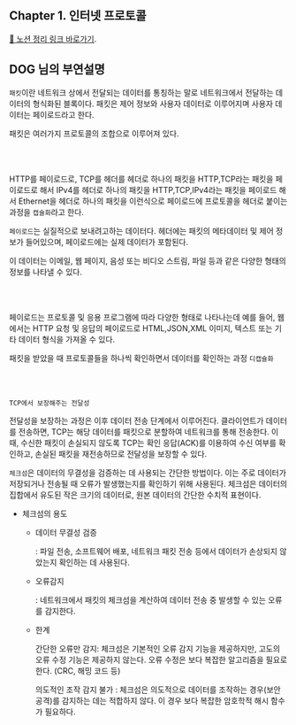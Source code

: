 
## Chapter 1. 인터넷 프로토콜

[📌 노션 정리 링크 바로가기](https://jm-page.notion.site/jm-page/3b115a3991964bfaaf38c243bfd65f1f).

## DOG 님의 부연설명


`패킷`이란 네트워크 상에서 전달되는 데이터를
통칭하는 말로 네트워크에서 전달하는 데이터의 형식화된
블록이다. 패킷은 제어 정보와 사용자 데이터로 이루어지며
사용자 데이터는 페이로드라고 한다.

패킷은 여러가지 프로토콜의 조합으로 이루어져 있다.

<br/>
<br/>

HTTP를 페이로드로, TCP를 헤더를 헤더로 하나의 패킷을
HTTP,TCP라는 패킷을 페이로드로 해서 IPv4를 헤더로 하나의 패킷을
HTTP,TCP,IPv4라는 패킷을 페이로드 해서 Ethernet을 헤더로 하나의 패킷을
이런식으로 페이로드에 프로토콜을 헤더로 붙이는 과정을 `캡슐화`라고 한다.

`페이로드`는 실질적으로 보내려고하는 데이터다.
헤더에는 패킷의 메타데이터 및 제어 정보가 들어있으며,
페이로드에는 실제 데이터가 포함된다.

이 데이터는 이메일, 웹 페이지, 음성 또는 비디오 스트림,
파일 등과 같은 다양한 형태의 정보를 나타낼 수 있다.

<br/>
<br/>


페이로드는 프로토콜 및 응용 프로그램에 따라 다양한 형태로 나타나는데
예를 들어, 웹에서는 HTTP 요청 및 응답의 페이로드로 HTML,JSON,XML
이미지, 텍스트 또는 기타 데이터 형식을 가져올 수 있다.

패킷을 받았을 때 프로토콜들을 하나씩 확인하면서 데이터를 확인하는 과정 `디캡슐화`

<br/>
<br/>


`TCP에서 보장해주는 전달성`

전달성을 보장하는 과정은 이후 데이터 전송 단계에서 이루어진다.
클라이언트가 데이터를 전송하면, TCP는 해당 데이터를 패킷으로 분할하여
네트워크를 통해 전송한다. 이때, 수신한 패킷이 손실되지 않도록 TCP는
확인 응답(ACK)를 이용하여 수신 여부를 확인하고, 손실된 패킷을 재전송하므로 전달성을 보장할 수 있다.



`체크섬`은 데이터의 무결성을 검증하는 데 사용되는 간단한 방법이다. 
이는 주로 데이터가 저장되거나 전송될 때 오류가 발생했는지를 확인하기 위해 사용된다.
체크섬은 데이터의 집합에서 유도된 작은 크기의 데이터로, 원본 데이터의 간단한 수치적 표현이다.


- 체크섬의 용도

  - 데이터 무결성 검증 
  
    : 파일 전송, 소프트웨어 배포, 네트워크 패킷 전송 등에서 데이터가 손상되지 않았는지
   확인하는 데 사용된다.

  - 오류감지

    : 네트워크에서 패킷의 체크섬을 계산하여 데이터 전송 중 발생할 수 있는 오류를 감지한다.


  - 한계 

     간단한 오류만 감지: 체크섬은 기본적인 오류 감지 기능을 제공하지만, 고도의 오류 수정 기능은 제공하지 않는다.
   오류 수정은 보다 복잡한 알고리즘을 필요로 한다. (CRC, 해밍 코드 등)

    의도적인 조작 감지 불가 : 체크섬은 의도적으로 데이터를 조작하는 경우(보안공격)를 감지하는 데는 적합하지 않다.
   이 경우 보다 복잡한 암호학적 해시 함수가 필요하다.
   